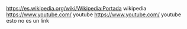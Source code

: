 https://es.wikipedia.org/wiki/Wikipedia:Portada wikipedia
https://www.youtube.com/ youtube
https://www.youtube.com/ youtube
esto no es un link